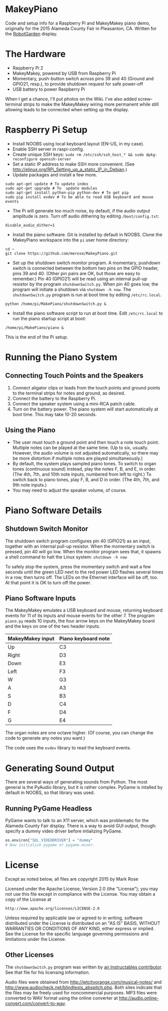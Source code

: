 # MakeyPiano
Code and setup info for a Raspberry Pi and MakeyMakey piano demo, originally for the 2015
Alameda County Fair in Pleasanton, CA. Written for the [RobotGarden](http://www.robotgarden.org/) display.

# The Hardware

* Raspberry Pi 2
* MakeyMakey, powered by USB from Raspberry Pi
* Momentary, push-button switch across pins 39 and 40 (Ground and GPIO21, resp.), to provide shutdown request for safe power-off
* USB battery to power Raspberry Pi

When I get a chance, I'll put photos on the Wiki. I've also added screw-terminal strips to make the MakeyMakey wiring more permanent while still allowing leads to be connected when setting up the display.

# Raspberry Pi Setup

* Install NOOBS using local keyboard layout (EN-US, in my case).
* Enable SSH server in raspi-config.
* Create unique SSH keys: `sudo rm /etc/ssh/ssh_host_* && sudo dpkg-reconfigure openssh-server`
* Set a static IP address to make SSH more convenient. (See http://elinux.org/RPi_Setting_up_a_static_IP_in_Debian.)
* Update packages and install a few more.
```
sudo apt-get update # To update index
sudo apt-get upgrade # To  update modules
sudo apt-get install python-pip python-dev # To get pip
sudo pip install evdev # To be able to read USB keyboard and mouse events
```
* The Pi will generate too much noise, by default, if the audio output amplitude is zero. Turn off audio dithering by editing `/boot/config.txt`:

```
disable_audio_dither=1
```

* Install the piano software. Git is installed by default in NOOBS. Clone the MakeyPiano workspace into the `pi` user home directory:

```
cd ~
git clone https://github.com/merose/MakeyPiano.git
```

* Set up the shutdown switch monitor program. A momentary, pushdown switch is connected between the bottom two pins on the GPIO header, pins 39 and 40. (Other pin pairs are OK, but those are easy to remember.) Pin 40 (GPIO21) will be read using an internal pull-up resistor by the program `shutdownSwitch.py`. When pin 40 goes low, the program will initiate a shutdown via `shutdown -h now`. The `shutdownSwitch.py` program is run at boot time by editing `/etc/rc.local`.

```
python /home/pi/MakePiano/shutdownSwitch.py &
```

* Install the piano software script to run at boot time. Edit `/etc/rc.local` to run the piano startup script at boot:

```
/home/pi/MakePiano/piano &
```

This is the end of the Pi setup.

# Running the Piano System

## Connecting Touch Points and the Speakers

1. Connect aligator clips or leads from the touch points and ground points to the terminal strips for notes and ground, as desired.
2. Connect the battery to the Raspberry Pi.
3. Connect the speaker system using a mini-RCA patch cable.
4. Turn on the battery power. The piano system will start automatically at boot time. This may take 10-20 seconds.

## Using the Piano

* The user must touch a ground point and then touch a note touch point. Multiple notes can be played at the same time. (Up to six, usually. However, the audio volume is not adjusted automatically, so there may be more distortion if multiple notes are played simultaneously.)
* By default, the system plays sampled piano tones. To switch to organ tones (continuous sound) instead, play the notes F, B, and E, in order. (The 4th, 7th, and 10th note inputs, numbered from left to right.) To switch back to piano tones, play F, B, and D in order. (The 4th, 7th, and 9th note inputs.)
* You may need to adjust the speaker volume, of course.

# Piano Software Details

## Shutdown Switch Monitor

The shutdown switch program configures pin 40 (GPIO21) as an input, together with an internal pull-up resistor. When the momentary switch is pressed, pin 40 will go low. When the monitor program sees that, it spawns a shell command to halt the Linux system: `shutdown -h now`

To safely stop the system, press the momentary switch and wait a few seconds until the green LED next to the red power LED flashes several times in a row, then turns off. The LEDs on the Ethernet interface will be off, too. At that point it is OK to turn off the power.

## Piano Software Inputs

The MakeyMakey emulates a USB keyboard and mouse, returning keyboard events for 11 of its inputs and mouse events for the other 7. The program `piano.py` reads 10 inputs, the four arrow keys on the MakeyMakey board and the keys on one of the two header inputs.

MakeyMakey input | Piano keyboard note
-----------------|--------------------
Up    | C3
Right | D3
Down  | E3
Left  | F3
W     | G3
A     | A3
S     | B3
D     | C4
F     | D4
G     | E4

The organ notes are one octave higher. (Of course, you can change the code to generate any notes you want.)

The code uses the `evdev` library to read the keyboard events.

# Generating Sound Output

There are several ways of generating sounds from Python. The most general is the PyAudio library, but it is rather complex. PyGame is intalled by default in NOOBS, so that library was used.

## Running PyGame Headless

PyGame wants to talk to an X11 server, which was problematic for the Alameda County Fair display. There is a way to avoid GUI output, though: specify a dummy video driver before intializing PyGame.

```python
os.environ["SDL_VIDEODRIVER"] = "dummy"
# Now initialize pygame or pygame.mixer.
```

# License

Except as noted below, all files are copyright 2015 by Mark Rose

Licensed under the Apache License, Version 2.0 (the "License");
you may not use this file except in compliance with the License.
You may obtain a copy of the License at

    http://www.apache.org/licenses/LICENSE-2.0

Unless required by applicable law or agreed to in writing, software
distributed under the License is distributed on an "AS IS" BASIS,
WITHOUT WARRANTIES OR CONDITIONS OF ANY KIND, either express or implied.
See the License for the specific language governing permissions and
limitations under the License.

## Other Licenses

The `shutdownSwitch.py` program was written by [an Instructables contributor](www.instructables.com/member/AndrewH7).
See that file for his licensing information.

Audio files were obtained from http://jetcityorange.com/musical-notes/ and http://www.audiocheck.net/blindtests_abspitch.php. Both sites indicate that the files may be freely used for noncommercial purposes. MP3 files were converted to WAV format using the online converter at http://audio.online-convert.com/convert-to-wav.
